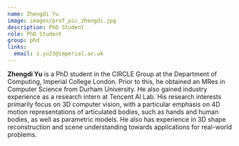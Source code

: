 ```yaml
---
name: Zhengdi Yu
image: images/prof_pic_zhengdi.jpg
description: PhD Student
role: PhD Student
group: phd
links:
  email: z.yu23@imperial.ac.uk
---
```


<strong>Zhengdi Yu</strong> is a PhD student in the CIRCLE Group at the Department of Computing, Imperial College London. Prior to this, he obtained an MRes in Computer Science from Durham University. He also gained industry experience as a research intern at Tencent AI Lab. His research interests primarily focus on 3D computer vision, with a particular emphasis on 4D motion representations of articulated bodies, such as hands and human bodies, as well as parametric models. He also has experience in 3D shape reconstruction and scene understanding towards applications for real-world problems.